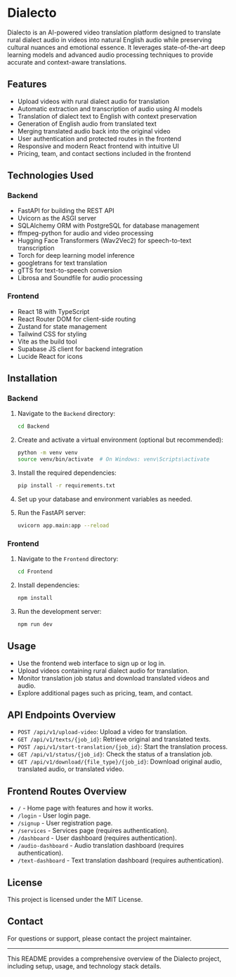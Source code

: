 # Dialecto

Dialecto is an AI-powered video translation platform designed to translate rural dialect audio in videos into natural English audio while preserving cultural nuances and emotional essence. It leverages state-of-the-art deep learning models and advanced audio processing techniques to provide accurate and context-aware translations.

## Features

- Upload videos with rural dialect audio for translation
- Automatic extraction and transcription of audio using AI models
- Translation of dialect text to English with context preservation
- Generation of English audio from translated text
- Merging translated audio back into the original video
- User authentication and protected routes in the frontend
- Responsive and modern React frontend with intuitive UI
- Pricing, team, and contact sections included in the frontend

## Technologies Used

### Backend

- FastAPI for building the REST API
- Uvicorn as the ASGI server
- SQLAlchemy ORM with PostgreSQL for database management
- ffmpeg-python for audio and video processing
- Hugging Face Transformers (Wav2Vec2) for speech-to-text transcription
- Torch for deep learning model inference
- googletrans for text translation
- gTTS for text-to-speech conversion
- Librosa and Soundfile for audio processing

### Frontend

- React 18 with TypeScript
- React Router DOM for client-side routing
- Zustand for state management
- Tailwind CSS for styling
- Vite as the build tool
- Supabase JS client for backend integration
- Lucide React for icons

## Installation

### Backend

1. Navigate to the `Backend` directory:
   ```bash
   cd Backend
   ```

2. Create and activate a virtual environment (optional but recommended):
   ```bash
   python -m venv venv
   source venv/bin/activate  # On Windows: venv\Scripts\activate
   ```

3. Install the required dependencies:
   ```bash
   pip install -r requirements.txt
   ```

4. Set up your database and environment variables as needed.

5. Run the FastAPI server:
   ```bash
   uvicorn app.main:app --reload
   ```

### Frontend

1. Navigate to the `Frontend` directory:
   ```bash
   cd Frontend
   ```

2. Install dependencies:
   ```bash
   npm install
   ```

3. Run the development server:
   ```bash
   npm run dev
   ```

## Usage

- Use the frontend web interface to sign up or log in.
- Upload videos containing rural dialect audio for translation.
- Monitor translation job status and download translated videos and audio.
- Explore additional pages such as pricing, team, and contact.

## API Endpoints Overview

- `POST /api/v1/upload-video`: Upload a video for translation.
- `GET /api/v1/texts/{job_id}`: Retrieve original and translated texts.
- `POST /api/v1/start-translation/{job_id}`: Start the translation process.
- `GET /api/v1/status/{job_id}`: Check the status of a translation job.
- `GET /api/v1/download/{file_type}/{job_id}`: Download original audio, translated audio, or translated video.

## Frontend Routes Overview

- `/` - Home page with features and how it works.
- `/login` - User login page.
- `/signup` - User registration page.
- `/services` - Services page (requires authentication).
- `/dashboard` - User dashboard (requires authentication).
- `/audio-dashboard` - Audio translation dashboard (requires authentication).
- `/text-dashboard` - Text translation dashboard (requires authentication).

## License

This project is licensed under the MIT License.

## Contact

For questions or support, please contact the project maintainer.

---
This README provides a comprehensive overview of the Dialecto project, including setup, usage, and technology stack details.
